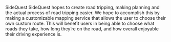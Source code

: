 SideQuest
SideQuest hopes to create road tripping, making planning and the actual process of road tripping easier. We hope to accomplish this by making a customizable mapping service that allows the user to choose their own custom route. This will benefit users in being able to choose what roads they take, how long they’re on the road, and how overall enjoyable their driving experience is.
